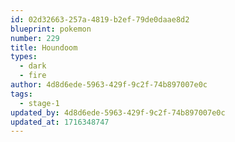 ```yaml
---
id: 02d32663-257a-4819-b2ef-79de0daae8d2
blueprint: pokemon
number: 229
title: Houndoom
types:
  - dark
  - fire
author: 4d8d6ede-5963-429f-9c2f-74b897007e0c
tags:
  - stage-1
updated_by: 4d8d6ede-5963-429f-9c2f-74b897007e0c
updated_at: 1716348747
---
```


